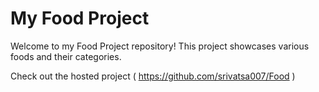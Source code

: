 # My Food Project

Welcome to my Food Project repository! This project showcases various foods and their categories.

Check out the hosted project ( https://github.com/srivatsa007/Food )
